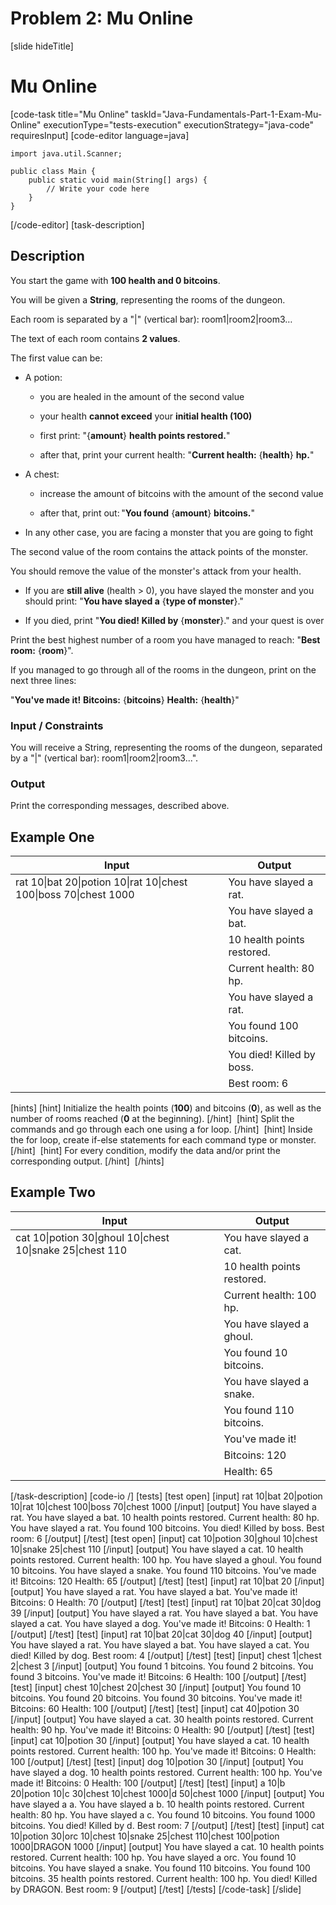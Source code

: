# Problem 2: Mu Online

[slide hideTitle]
# Mu Online
[code-task title="Mu Online" taskId="Java-Fundamentals-Part-1-Exam-Mu-Online" executionType="tests-execution" executionStrategy="java-code" requiresInput]
[code-editor language=java]
```
import java.util.Scanner;

public class Main {
    public static void main(String[] args) {
        // Write your code here
    }
}
```
[/code-editor]
[task-description]
## Description

You start the game with **100 health and 0 bitcoins**.

You will be given a **String**, representing the rooms of the dungeon.

Each room is separated by a "\|" (vertical bar): room1\|room2\|room3…

The text of each room contains **2 values**. 

The first value can be:

- A potion:

   - you are healed in the amount of the second value

   - your health **cannot exceed** your **initial health (100)**

   - first print: "\{**amount**\} **health points restored.**"

   - after that, print your current health: "**Current health:** \{**health**\} **hp.**"

- A chest:

    - increase the amount of bitcoins with the amount of the second value

    - after that, print out: "**You found** \{**amount**\} **bitcoins.**"

- In any other case, you are facing a monster that you are going to fight

The second value of the room contains the attack points of the monster.

You should remove the value of the monster's attack from your health.

- If you are **still alive** (health \> 0), you have slayed the monster and you should print: "**You have slayed a** \{**type of monster**\}."

- If you died, print "**You died! Killed by** \{**monster**\}." and your quest is over

Print the best highest number of a room you have managed to reach: "**Best room:** \{**room**\}".

If you managed to go through all of the rooms in the dungeon, print on the next three lines:


"**You've made it!** 
**Bitcoins:** \{**bitcoins**\} 
**Health:** \{**health**\}" 


### Input \/ Constraints

You will receive a String, representing the rooms of the dungeon, separated by a "\|" (vertical bar): room1\|room2\|room3...".

### Output

Print the corresponding messages, described above.

## Example One

| **Input** | **Output** |
| --- | --- |
| rat 10\|bat 20\|potion 10\|rat 10\|chest 100\|boss 70\|chest 1000 | You have slayed a rat. |
|  | You have slayed a bat. |
|  | 10 health points restored. |
|  | Current health: 80 hp. |
|  | You have slayed a rat. |
|  | You found 100 bitcoins. |
|  | You died! Killed by boss. |
|  | Best room: 6 |

[hints]
[hint]
Initialize the health points (**100**) and bitcoins (**0**), as well as the number of rooms reached (**0** at the beginning).
[/hint] 
[hint]
Split the commands and go through each one using a for loop.
[/hint] 
[hint]
Inside the for loop, create if-else statements for each command type or monster.
[/hint] 
[hint]
For every condition, modify the data and/or print the corresponding output.
[/hint] 
[/hints] 

## Example Two

| **Input** | **Output** |
| --- | --- |
| cat 10\|potion 30\|ghoul 10\|chest 10\|snake 25\|chest 110 | You have slayed a cat. |
|  | 10 health points restored. |
|  | Current health: 100 hp. |
|  | You have slayed a ghoul. |
|  | You found 10 bitcoins. |
|  | You have slayed a snake. |
|  | You found 110 bitcoins. |
|  | You've made it! |
|  | Bitcoins: 120 |
|  | Health: 65 |

[/task-description]
[code-io /]
[tests]
[test open]
[input]
rat 10\|bat 20\|potion 10\|rat 10\|chest 100\|boss 70\|chest 1000
[/input]
[output]
You have slayed a rat.
You have slayed a bat.
10 health points restored.
Current health: 80 hp.
You have slayed a rat.
You found 100 bitcoins.
You died! Killed by boss.
Best room: 6
[/output]
[/test]
[test open]
[input]
cat 10\|potion 30\|ghoul 10\|chest 10\|snake 25\|chest 110
[/input]
[output]
You have slayed a cat.
10 health points restored.
Current health: 100 hp.
You have slayed a ghoul.
You found 10 bitcoins.
You have slayed a snake.
You found 110 bitcoins.
You've made it!
Bitcoins: 120
Health: 65
[/output]
[/test]
[test]
[input]
rat 10\|bat 20
[/input]
[output]
You have slayed a rat.
You have slayed a bat.
You've made it!
Bitcoins: 0
Health: 70
[/output]
[/test]
[test]
[input]
rat 10\|bat 20\|cat 30\|dog 39
[/input]
[output]
You have slayed a rat.
You have slayed a bat.
You have slayed a cat.
You have slayed a dog.
You've made it!
Bitcoins: 0
Health: 1
[/output]
[/test]
[test]
[input]
rat 10\|bat 20\|cat 30\|dog 40
[/input]
[output]
You have slayed a rat.
You have slayed a bat.
You have slayed a cat.
You died! Killed by dog.
Best room: 4
[/output]
[/test]
[test]
[input]
chest 1\|chest 2\|chest 3
[/input]
[output]
You found 1 bitcoins.
You found 2 bitcoins.
You found 3 bitcoins.
You've made it!
Bitcoins: 6
Health: 100
[/output]
[/test]
[test]
[input]
chest 10\|chest 20\|chest 30
[/input]
[output]
You found 10 bitcoins.
You found 20 bitcoins.
You found 30 bitcoins.
You've made it!
Bitcoins: 60
Health: 100
[/output]
[/test]
[test]
[input]
cat 40\|potion 30
[/input]
[output]
You have slayed a cat.
30 health points restored.
Current health: 90 hp.
You've made it!
Bitcoins: 0
Health: 90
[/output]
[/test]
[test]
[input]
cat 10\|potion 30
[/input]
[output]
You have slayed a cat.
10 health points restored.
Current health: 100 hp.
You've made it!
Bitcoins: 0
Health: 100
[/output]
[/test]
[test]
[input]
dog 10\|potion 30
[/input]
[output]
You have slayed a dog.
10 health points restored.
Current health: 100 hp.
You've made it!
Bitcoins: 0
Health: 100
[/output]
[/test]
[test]
[input]
a 10\|b 20\|potion 10\|c 30\|chest 10\|chest 1000\|d 50\|chest 1000
[/input]
[output]
You have slayed a a.
You have slayed a b.
10 health points restored.
Current health: 80 hp.
You have slayed a c.
You found 10 bitcoins.
You found 1000 bitcoins.
You died! Killed by d.
Best room: 7
[/output]
[/test]
[test]
[input]
cat 10\|potion 30\|orc 10\|chest 10\|snake 25\|chest 110\|chest 100\|potion 1000\|DRAGON 1000
[/input]
[output]
You have slayed a cat.
10 health points restored.
Current health: 100 hp.
You have slayed a orc.
You found 10 bitcoins.
You have slayed a snake.
You found 110 bitcoins.
You found 100 bitcoins.
35 health points restored.
Current health: 100 hp.
You died! Killed by DRAGON.
Best room: 9
[/output]
[/test]
[/tests]
[/code-task]
[/slide]
